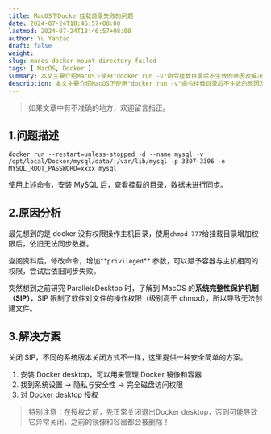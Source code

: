 ```yaml
---
title: MacOS下Docker挂载目录失败的问题
date: 2024-07-24T18:46:57+08:00
lastmod: 2024-07-24T18:46:57+08:00
author: Yu Yantao
draft: false
weight:
slug: macos-docker-mount-directory-failed
tags: [ MacOS, Docker ]
summary: 本文主要介绍MacOS下使用"docker run -v"命令挂载目录后不生效的原因及解决方案。
description: 本文主要介绍MacOS下使用"docker run -v"命令挂载目录后不生效的原因及解决方案。
---
```


> 如果文章中有不准确的地方，欢迎留言指正。

## 1.问题描述

```shell
docker run --restart=unless-stopped -d --name mysql -v /opt/local/Docker/mysql/data/:/var/lib/mysql -p 3307:3306 -e MYSQL_ROOT_PASSWORD=xxxx mysql
```

使用上述命令，安装 MySQL 后，查看挂载的目录，数据未进行同步。

## 2.原因分析

最先想到的是 docker 没有权限操作主机目录，使用`chmod 777`给挂载目录增加权限后，依旧无法同步数据。

查阅资料后，修改命令，增加**`privileged`** 参数，可以赋予容器与主机相同的权限，尝试后依旧同步失败。

突然想到之前研究 ParallelsDesktop 时，了解到 MacOS 的**系统完整性保护机制（SIP）**，SIP 限制了软件对文件的操作权限（级别高于
chmod），所以导致无法创建文件。

## 3.解决方案

关闭 SIP，不同的系统版本关闭方式不一样，这里提供一种安全简单的方案。

1. 安装 Docker desktop，可以用来管理 Docker 镜像和容器
2. 找到系统设置 → 隐私与安全性 → 完全磁盘访问权限
3. 对 Docker desktop 授权

> 特别注意：在授权之前，先正常关闭退出Docker desktop，否则可能导致它异常关闭，之前的镜像和容器都会被删除！